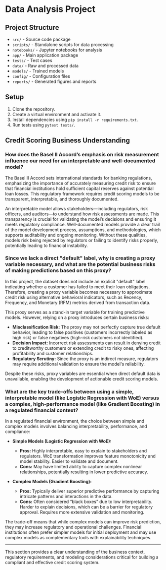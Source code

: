 # Data Analysis Project

## Project Structure
- `src/` - Source code package
- `scripts/` - Standalone scripts for data processing
- `notebooks/` - Jupyter notebooks for analysis
- `app/` - Main application package
- `tests/` - Test cases
- `data/` - Raw and processed data
- `models/` - Trained models
- `config/` - Configuration files
- `reports/` - Generated figures and reports

## Setup
1. Clone the repository.
2. Create a virtual environment and activate it.
3. Install dependencies using `pip install -r requirements.txt`.
4. Run tests using `pytest tests/`.

## Credit Scoring Business Understanding

### How does the Basel II Accord’s emphasis on risk measurement influence our need for an interpretable and well-documented model?

The Basel II Accord sets international standards for banking regulations, emphasizing the importance of accurately measuring credit risk to ensure that financial institutions hold sufficient capital reserves against potential loan losses. This regulatory framework requires credit scoring models to be transparent, interpretable, and thoroughly documented. 

An interpretable model allows stakeholders—including regulators, risk officers, and auditors—to understand how risk assessments are made. This transparency is crucial for validating the model’s decisions and ensuring it meets regulatory compliance. Well-documented models provide a clear trail of the model development process, assumptions, and methodologies, which supports auditability and ongoing monitoring. Without these qualities, models risk being rejected by regulators or failing to identify risks properly, potentially leading to financial instability.

### Since we lack a direct "default" label, why is creating a proxy variable necessary, and what are the potential business risks of making predictions based on this proxy?

In this project, the dataset does not include an explicit "default" label indicating whether a customer has failed to meet their loan obligations. Therefore, creating a proxy variable becomes necessary to approximate credit risk using alternative behavioral indicators, such as Recency, Frequency, and Monetary (RFM) metrics derived from transaction data.

This proxy serves as a stand-in target variable for training predictive models. However, relying on a proxy introduces certain business risks:

- **Misclassification Risk:** The proxy may not perfectly capture true default behavior, leading to false positives (customers incorrectly labeled as high risk) or false negatives (high-risk customers not identified).
- **Decision Impact:** Incorrect risk assessments can result in denying credit to creditworthy customers or extending credit to risky ones, affecting profitability and customer relationships.
- **Regulatory Scrutiny:** Since the proxy is an indirect measure, regulators may require additional validation to ensure the model's reliability.

Despite these risks, proxy variables are essential when direct default data is unavailable, enabling the development of actionable credit scoring models.

### What are the key trade-offs between using a simple, interpretable model (like Logistic Regression with WoE) versus a complex, high-performance model (like Gradient Boosting) in a regulated financial context?

In a regulated financial environment, the choice between simple and complex models involves balancing interpretability, performance, and compliance:

- **Simple Models (Logistic Regression with WoE):**
  - **Pros:** Highly interpretable, easy to explain to stakeholders and regulators. WoE transformation improves feature monotonicity and model stability. Easier to validate and document.
  - **Cons:** May have limited ability to capture complex nonlinear relationships, potentially resulting in lower predictive accuracy.

- **Complex Models (Gradient Boosting):**
  - **Pros:** Typically deliver superior predictive performance by capturing intricate patterns and interactions in the data.
  - **Cons:** Often considered “black boxes” due to low interpretability. Harder to explain decisions, which can be a barrier for regulatory approval. Requires more extensive validation and monitoring.

The trade-off means that while complex models can improve risk prediction, they may increase regulatory and operational challenges. Financial institutions often prefer simpler models for initial deployment and may use complex models as complementary tools with explainability techniques.

---

This section provides a clear understanding of the business context, regulatory requirements, and modeling considerations critical for building a compliant and effective credit scoring system.

